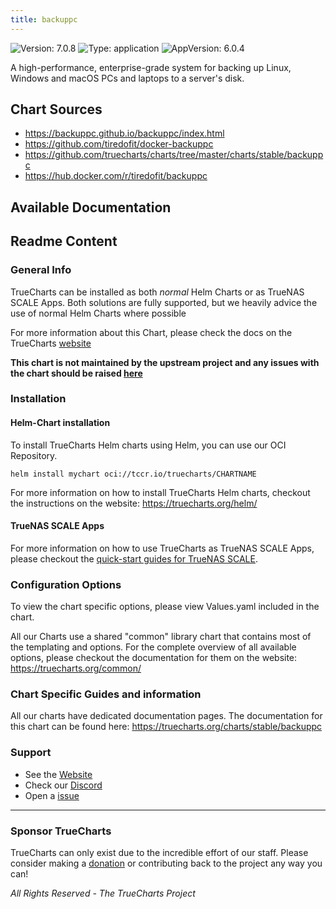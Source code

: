 ```yaml
---
title: backuppc
---
```


![Version: 7.0.8](https://img.shields.io/badge/Version-7.0.8-informational?style=flat-square) ![Type: application](https://img.shields.io/badge/Type-application-informational?style=flat-square) ![AppVersion: 6.0.4](https://img.shields.io/badge/AppVersion-6.0.4-informational?style=flat-square)

A high-performance, enterprise-grade system for backing up Linux, Windows and macOS PCs and laptops to a server's disk.

## Chart Sources

- https://backuppc.github.io/backuppc/index.html
- https://github.com/tiredofit/docker-backuppc
- https://github.com/truecharts/charts/tree/master/charts/stable/backuppc
- https://hub.docker.com/r/tiredofit/backuppc

## Available Documentation


## Readme Content


### General Info

TrueCharts can be installed as both _normal_ Helm Charts or as TrueNAS SCALE Apps.
Both solutions are fully supported, but we heavily advice the use of normal Helm Charts where possible

For more information about this Chart, please check the docs on the TrueCharts [website](https://truecharts.org/charts/stable/backuppc)

**This chart is not maintained by the upstream project and any issues with the chart should be raised [here](https://github.com/truecharts/charts/issues/new/choose)**

### Installation

#### Helm-Chart installation

To install TrueCharts Helm charts using Helm, you can use our OCI Repository.

`helm install mychart oci://tccr.io/truecharts/CHARTNAME`

For more information on how to install TrueCharts Helm charts, checkout the instructions on the website: https://truecharts.org/helm/


#### TrueNAS SCALE Apps

For more information on how to use TrueCharts as TrueNAS SCALE Apps, please checkout the [quick-start guides for TrueNAS SCALE](https://truecharts.org/scale/guides/scale-intro).

### Configuration Options

To view the chart specific options, please view Values.yaml included in the chart.

All our Charts use a shared "common" library chart that contains most of the templating and options.
For the complete overview of all available options, please checkout the documentation for them on the website: https://truecharts.org/common/

### Chart Specific Guides and information

All our charts have dedicated documentation pages.
The documentation for this chart can be found here:
https://truecharts.org/charts/stable/backuppc

### Support


- See the [Website](https://truecharts.org)
- Check our [Discord](https://discord.gg/tVsPTHWTtr)
- Open a [issue](https://github.com/truecharts/charts/issues/new/choose)

---

### Sponsor TrueCharts

TrueCharts can only exist due to the incredible effort of our staff.
Please consider making a [donation](https://truecharts.org/general/sponsor) or contributing back to the project any way you can!

_All Rights Reserved - The TrueCharts Project_
